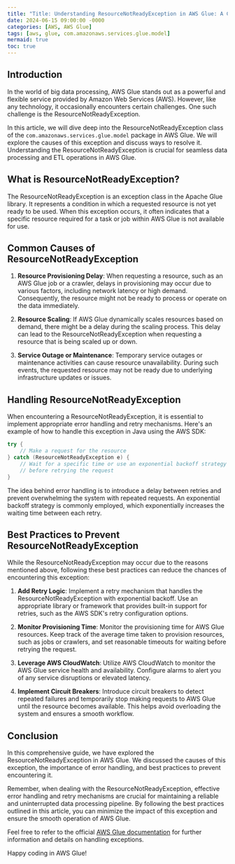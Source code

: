 ```yaml
---
title: "Title: Understanding ResourceNotReadyException in AWS Glue: A Comprehensive Guide"
date: 2024-06-15 09:00:00 -0000
categories: [AWS, AWS Glue]
tags: [aws, glue, com.amazonaws.services.glue.model]
mermaid: true
toc: true
---
```



## Introduction

In the world of big data processing, AWS Glue stands out as a powerful and flexible service provided by Amazon Web Services (AWS). However, like any technology, it occasionally encounters certain challenges. One such challenge is the ResourceNotReadyException.

In this article, we will dive deep into the ResourceNotReadyException class of the `com.amazonaws.services.glue.model` package in AWS Glue. We will explore the causes of this exception and discuss ways to resolve it. Understanding the ResourceNotReadyException is crucial for seamless data processing and ETL operations in AWS Glue.

## What is ResourceNotReadyException?

The ResourceNotReadyException is an exception class in the Apache Glue library. It represents a condition in which a requested resource is not yet ready to be used. When this exception occurs, it often indicates that a specific resource required for a task or job within AWS Glue is not available for use.

## Common Causes of ResourceNotReadyException

1. **Resource Provisioning Delay**: When requesting a resource, such as an AWS Glue job or a crawler, delays in provisioning may occur due to various factors, including network latency or high demand. Consequently, the resource might not be ready to process or operate on the data immediately.

2. **Resource Scaling**: If AWS Glue dynamically scales resources based on demand, there might be a delay during the scaling process. This delay can lead to the ResourceNotReadyException when requesting a resource that is being scaled up or down.

3. **Service Outage or Maintenance**: Temporary service outages or maintenance activities can cause resource unavailability. During such events, the requested resource may not be ready due to underlying infrastructure updates or issues.

## Handling ResourceNotReadyException

When encountering a ResourceNotReadyException, it is essential to implement appropriate error handling and retry mechanisms. Here's an example of how to handle this exception in Java using the AWS SDK:

```java
try {
    // Make a request for the resource
} catch (ResourceNotReadyException e) {
    // Wait for a specific time or use an exponential backoff strategy
    // before retrying the request
}
```

The idea behind error handling is to introduce a delay between retries and prevent overwhelming the system with repeated requests. An exponential backoff strategy is commonly employed, which exponentially increases the waiting time between each retry.

## Best Practices to Prevent ResourceNotReadyException

While the ResourceNotReadyException may occur due to the reasons mentioned above, following these best practices can reduce the chances of encountering this exception:

1. **Add Retry Logic**: Implement a retry mechanism that handles the ResourceNotReadyException with exponential backoff. Use an appropriate library or framework that provides built-in support for retries, such as the AWS SDK's retry configuration options.

2. **Monitor Provisioning Time**: Monitor the provisioning time for AWS Glue resources. Keep track of the average time taken to provision resources, such as jobs or crawlers, and set reasonable timeouts for waiting before retrying the request.

3. **Leverage AWS CloudWatch**: Utilize AWS CloudWatch to monitor the AWS Glue service health and availability. Configure alarms to alert you of any service disruptions or elevated latency.

4. **Implement Circuit Breakers**: Introduce circuit breakers to detect repeated failures and temporarily stop making requests to AWS Glue until the resource becomes available. This helps avoid overloading the system and ensures a smooth workflow.

## Conclusion

In this comprehensive guide, we have explored the ResourceNotReadyException in AWS Glue. We discussed the causes of this exception, the importance of error handling, and best practices to prevent encountering it.

Remember, when dealing with the ResourceNotReadyException, effective error handling and retry mechanisms are crucial for maintaining a reliable and uninterrupted data processing pipeline. By following the best practices outlined in this article, you can minimize the impact of this exception and ensure the smooth operation of AWS Glue.

Feel free to refer to the official [AWS Glue documentation](https://docs.aws.amazon.com/glue/index.html) for further information and details on handling exceptions.

Happy coding in AWS Glue!